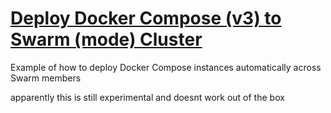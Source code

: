 # [Deploy Docker Compose (v3) to Swarm (mode) Cluster](https://codefresh.io/blog/deploy-docker-compose-v3-swarm-mode-cluster/)

Example of how to deploy Docker Compose instances automatically across Swarm members

apparently this is still experimental and doesnt work out of the box
